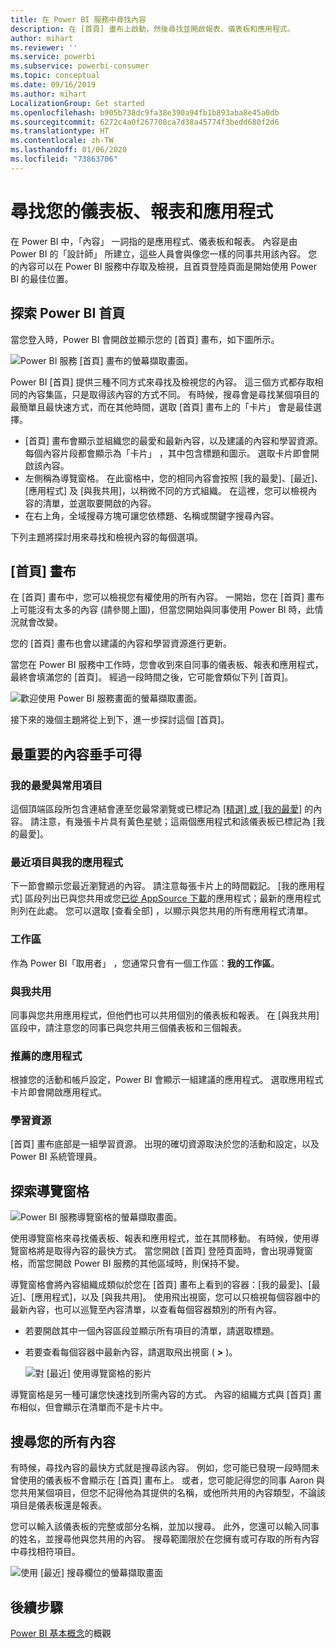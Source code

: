 ```yaml
---
title: 在 Power BI 服務中尋找內容
description: 在 [首頁] 畫布上啟動，然後尋找並開啟報表、儀表板和應用程式。
author: mihart
ms.reviewer: ''
ms.service: powerbi
ms.subservice: powerbi-consumer
ms.topic: conceptual
ms.date: 09/16/2019
ms.author: mihart
LocalizationGroup: Get started
ms.openlocfilehash: b905b738dc9fa38e390a94fb1b893aba8e45a0db
ms.sourcegitcommit: 6272c4a0f267708ca7d38a45774f3bedd680f2d6
ms.translationtype: HT
ms.contentlocale: zh-TW
ms.lasthandoff: 01/06/2020
ms.locfileid: "73863706"
---
```

# <a name="find-your-dashboards-reports-and-apps"></a>尋找您的儀表板、報表和應用程式
在 Power BI 中，「內容」  一詞指的是應用程式、儀表板和報表。 內容是由 Power BI 的「設計師」  所建立，這些人員會與像您一樣的同事共用該內容。 您的內容可以在 Power BI 服務中存取及檢視，且首頁登陸頁面是開始使用 Power BI 的最佳位置。

## <a name="explore-power-bi-home"></a>探索 Power BI 首頁
當您登入時，Power BI 會開啟並顯示您的 [首頁] 畫布，如下圖所示。
 
![Power BI 服務 [首頁] 畫布的螢幕擷取畫面。](media/end-user-home/power-bi-home.png)

Power BI [首頁] 提供三種不同方式來尋找及檢視您的內容。 這三個方式都存取相同的內容集區，只是取得該內容的方式不同。 有時候，搜尋會是尋找某個項目的最簡單且最快速方式，而在其他時間，選取 [首頁] 畫布上的「卡片」  會是最佳選擇。

- [首頁] 畫布會顯示並組織您的最愛和最新內容，以及建議的內容和學習資源。 每個內容片段都會顯示為「卡片」  ，其中包含標題和圖示。 選取卡片即會開啟該內容。
- 左側稱為導覽窗格。 在此窗格中，您的相同內容會按照 [我的最愛]、[最近]、[應用程式] 及 [與我共用]，以稍微不同的方式組織。 在這裡，您可以檢視內容的清單，並選取要開啟的內容。
- 在右上角，全域搜尋方塊可讓您依標題、名稱或關鍵字搜尋內容。

下列主題將探討用來尋找和檢視內容的每個選項。

## <a name="home-canvas"></a>[首頁] 畫布
在 [首頁] 畫布中，您可以檢視您有權使用的所有內容。 一開始，您在 [首頁] 畫布上可能沒有太多的內容 (請參閱上圖)，但當您開始與同事使用 Power BI 時，此情況就會改變。

您的 [首頁] 畫布也會以建議的內容和學習資源進行更新。 
 
當您在 Power BI 服務中工作時，您會收到來自同事的儀表板、報表和應用程式，最終會填滿您的 [首頁]。 經過一段時間之後，它可能會類似下列 [首頁]。

![歡迎使用 Power BI 服務畫面的螢幕擷取畫面。](media/end-user-home/power-bi-home-older.png)

 
接下來的幾個主題將從上到下，進一步探討這個 [首頁]。

## <a name="most-important-content-at-your-fingertips"></a>最重要的內容垂手可得

### <a name="favorites-and-frequents"></a>我的最愛與常用項目
這個頂端區段所包含連結會連至您最常瀏覽或已標記為 [[精選] 或 [我的最愛]](end-user-favorite.md) 的內容。 請注意，有幾張卡片具有黃色星號；這兩個應用程式和該儀表板已標記為 [我的最愛]。
 
### <a name="recents-and-my-apps"></a>最近項目與我的應用程式
下一節會顯示您最近瀏覽過的內容。 請注意每張卡片上的時間戳記。 [我的應用程式]  區段列出已與您共用或您[已從 AppSource 下載](end-user-apps.md)的應用程式；最新的應用程式則列在此處。 您可以選取 [查看全部]  ，以顯示與您共用的所有應用程式清單。

### <a name="workspaces"></a>工作區
作為 Power BI「取用者」  ，您通常只會有一個工作區：**我的工作區**。 

### <a name="shared-with-me"></a>與我共用
同事與您共用應用程式，但他們也可以共用個別的儀表板和報表。 在 [與我共用]  區段中，請注意您的同事已與您共用三個儀表板和三個報表。

### <a name="recommended-apps"></a>推薦的應用程式
根據您的活動和帳戶設定，Power BI 會顯示一組建議的應用程式。 選取應用程式卡片即會開啟應用程式。
 
### <a name="learning-resources"></a>學習資源
[首頁] 畫布底部是一組學習資源。 出現的確切資源取決於您的活動和設定，以及 Power BI 系統管理員。 
 
## <a name="explore-the-nav-pane"></a>探索導覽窗格

![Power BI 服務導覽窗格的螢幕擷取畫面。](media/end-user-home/power-bi-nav-bar.png)


使用導覽窗格來尋找儀表板、報表和應用程式，並在其間移動。 有時候，使用導覽窗格將是取得內容的最快方式。
當您開啟 [首頁] 登陸頁面時，會出現導覽窗格，而當您開啟 Power BI 服務的其他區域時，則保持不變。
  
導覽窗格會將內容組織成類似於您在 [首頁] 畫布上看到的容器：[我的最愛]、[最近]、[應用程式]，以及 [與我共用]。 使用飛出視窗，您可以只檢視每個容器中的最新內容，也可以巡覽至內容清單，以查看每個容器類別的所有內容。
 
- 若要開啟其中一個內容區段並顯示所有項目的清單，請選取標題。
- 若要查看每個容器中最新內容，請選取飛出視窗 ( **>** )。

    ![對 [最近] 使用導覽窗格的影片](media/end-user-home/power-bi-nav-bar.gif)

 
導覽窗格是另一種可讓您快速找到所需內容的方式。 內容的組織方式與 [首頁] 畫布相似，但會顯示在清單而不是卡片中。 

## <a name="search-all-of-your-content"></a>搜尋您的所有內容
有時候，尋找內容的最快方式就是搜尋該內容。 例如，您可能已發現一段時間未曾使用的儀表板不會顯示在 [首頁] 畫布上。 或者，您可能記得您的同事 Aaron 與您共用某個項目，但您不記得他為其提供的名稱，或他所共用的內容類型，不論該項目是儀表板還是報表。
 
您可以輸入該儀表板的完整或部分名稱，並加以搜尋。 此外，您還可以輸入同事的姓名，並搜尋他與您共用的內容。 搜尋範圍限於在您擁有或可存取的所有內容中尋找相符項目。

![使用 [最近] 搜尋欄位的螢幕擷取畫面](media/end-user-home/power-bi-search.png)

## <a name="next-steps"></a>後續步驟
[Power BI 基本概念](end-user-basic-concepts.md)的概觀

